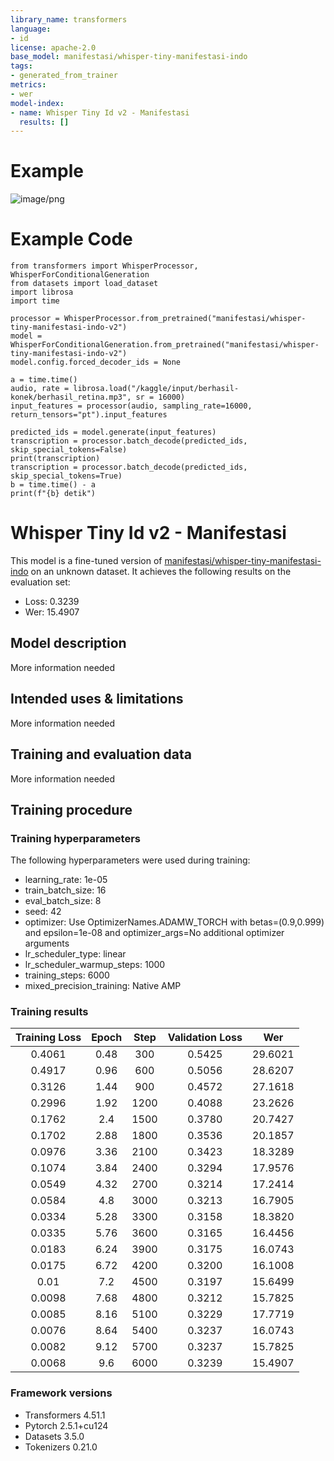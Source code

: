 ```yaml
---
library_name: transformers
language:
- id
license: apache-2.0
base_model: manifestasi/whisper-tiny-manifestasi-indo
tags:
- generated_from_trainer
metrics:
- wer
model-index:
- name: Whisper Tiny Id v2 - Manifestasi
  results: []
---
```


<!-- This model card has been generated automatically according to the information the Trainer had access to. You
should probably proofread and complete it, then remove this comment. -->

# Example

![image/png](https://cdn-uploads.huggingface.co/production/uploads/66da99283bc7bd82e34fb066/A1iyahJY3aWk40G0fno00.png)

# Example Code

```
from transformers import WhisperProcessor, WhisperForConditionalGeneration
from datasets import load_dataset
import librosa
import time

processor = WhisperProcessor.from_pretrained("manifestasi/whisper-tiny-manifestasi-indo-v2")
model = WhisperForConditionalGeneration.from_pretrained("manifestasi/whisper-tiny-manifestasi-indo-v2")
model.config.forced_decoder_ids = None

a = time.time()
audio, rate = librosa.load("/kaggle/input/berhasil-konek/berhasil_retina.mp3", sr = 16000)
input_features = processor(audio, sampling_rate=16000, return_tensors="pt").input_features 

predicted_ids = model.generate(input_features)
transcription = processor.batch_decode(predicted_ids, skip_special_tokens=False)
print(transcription)
transcription = processor.batch_decode(predicted_ids, skip_special_tokens=True)
b = time.time() - a
print(f"{b} detik")

```

# Whisper Tiny Id v2 - Manifestasi

This model is a fine-tuned version of [manifestasi/whisper-tiny-manifestasi-indo](https://huggingface.co/manifestasi/whisper-tiny-manifestasi-indo) on an unknown dataset.
It achieves the following results on the evaluation set:
- Loss: 0.3239
- Wer: 15.4907

## Model description

More information needed

## Intended uses & limitations

More information needed

## Training and evaluation data

More information needed

## Training procedure

### Training hyperparameters

The following hyperparameters were used during training:
- learning_rate: 1e-05
- train_batch_size: 16
- eval_batch_size: 8
- seed: 42
- optimizer: Use OptimizerNames.ADAMW_TORCH with betas=(0.9,0.999) and epsilon=1e-08 and optimizer_args=No additional optimizer arguments
- lr_scheduler_type: linear
- lr_scheduler_warmup_steps: 1000
- training_steps: 6000
- mixed_precision_training: Native AMP

### Training results

| Training Loss | Epoch | Step | Validation Loss | Wer     |
|:-------------:|:-----:|:----:|:---------------:|:-------:|
| 0.4061        | 0.48  | 300  | 0.5425          | 29.6021 |
| 0.4917        | 0.96  | 600  | 0.5056          | 28.6207 |
| 0.3126        | 1.44  | 900  | 0.4572          | 27.1618 |
| 0.2996        | 1.92  | 1200 | 0.4088          | 23.2626 |
| 0.1762        | 2.4   | 1500 | 0.3780          | 20.7427 |
| 0.1702        | 2.88  | 1800 | 0.3536          | 20.1857 |
| 0.0976        | 3.36  | 2100 | 0.3423          | 18.3289 |
| 0.1074        | 3.84  | 2400 | 0.3294          | 17.9576 |
| 0.0549        | 4.32  | 2700 | 0.3214          | 17.2414 |
| 0.0584        | 4.8   | 3000 | 0.3213          | 16.7905 |
| 0.0334        | 5.28  | 3300 | 0.3158          | 18.3820 |
| 0.0335        | 5.76  | 3600 | 0.3165          | 16.4456 |
| 0.0183        | 6.24  | 3900 | 0.3175          | 16.0743 |
| 0.0175        | 6.72  | 4200 | 0.3200          | 16.1008 |
| 0.01          | 7.2   | 4500 | 0.3197          | 15.6499 |
| 0.0098        | 7.68  | 4800 | 0.3212          | 15.7825 |
| 0.0085        | 8.16  | 5100 | 0.3229          | 17.7719 |
| 0.0076        | 8.64  | 5400 | 0.3237          | 16.0743 |
| 0.0082        | 9.12  | 5700 | 0.3237          | 15.7825 |
| 0.0068        | 9.6   | 6000 | 0.3239          | 15.4907 |


### Framework versions

- Transformers 4.51.1
- Pytorch 2.5.1+cu124
- Datasets 3.5.0
- Tokenizers 0.21.0
